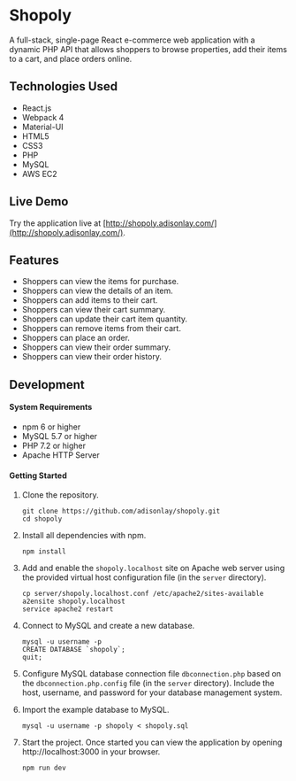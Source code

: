# Shopoly

A full-stack, single-page React e-commerce web application with a dynamic PHP API that allows shoppers to browse properties, add their items to a cart, and place orders online.

## Technologies Used
- React.js
- Webpack 4
- Material-UI
- HTML5
- CSS3
- PHP
- MySQL
- AWS EC2

## Live Demo
Try the application live at [http://shopoly.adisonlay.com/](http://shopoly.adisonlay.com/).

## Features
- Shoppers can view the items for purchase.
- Shoppers can view the details of an item.
- Shoppers can add items to their cart.
- Shoppers can view their cart summary.
- Shoppers can update their cart item quantity.
- Shoppers can remove items from their cart.
- Shoppers can place an order.
- Shoppers can view their order summary.
- Shoppers can view their order history.

## Development
#### System Requirements
- npm 6 or higher
- MySQL 5.7 or higher
- PHP 7.2 or higher
- Apache HTTP Server

#### Getting Started
1. Clone the repository.
    ```shell
    git clone https://github.com/adisonlay/shopoly.git
    cd shopoly
    ```

1. Install all dependencies with npm.
    ```shell
    npm install
    ```

1. Add and enable the `shopoly.localhost` site on Apache web server using the provided virtual host configuration file (in the `server` directory).
    ```shell
    cp server/shopoly.localhost.conf /etc/apache2/sites-available
    a2ensite shopoly.localhost
    service apache2 restart
    ```

1. Connect to MySQL and create a new database.
    ```shell
    mysql -u username -p
    CREATE DATABASE `shopoly`;
    quit;
    ```

1. Configure MySQL database connection file `dbconnection.php` based on the `dbconnection.php.config` file (in the `server` directory). Include the host, username, and password for your database management system.

1. Import the example database to MySQL.
    ```shell
    mysql -u username -p shopoly < shopoly.sql
    ```

1. Start the project. Once started you can view the application by opening http://localhost:3000 in your browser.
    ```shell
    npm run dev
    ```
